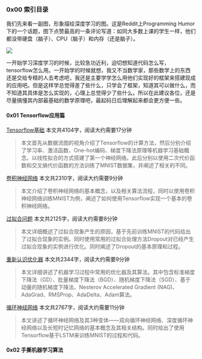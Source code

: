 ### 0x00 索引目录

我们先来看一副图，形象描绘深度学习的图。这是Reddit上Programming  Humor下的一个话题，图下点赞最高的一条评论写道：如同大多数上课的学生一样，他们都没带硬盘（脑子）、CPU（脑子）和内存（还是脑子）。

![](https://bucket.shaoqunliu.cn/image/0333.png)

一开始学习深度学习的时候，比较急功近利，迫切想知道代码怎么写，tensorflow怎么用。一开始学的时候就想，我又不当数学家，那些数学上的东西还是交给专精的人去考虑吧，我还是主要学学怎么用他们实现好的框架来搭建现成的应用吧。但是这样学总觉得差了些什么，只学会了框架，知道其可以做什么，而不知道其具体是怎么实现的，心理上总觉得少了些什么。所以在此建议各位，还是尽量搞懂其内部最基础的数学原理吧，最起码日后理解起来都会更方便一些。

#### 0x01 Tensorflow应用篇

[Tensorflow基础](/anthologies/ml/tensorflow/tensorflow基础) 本文共4104字，阅读大约需要17分钟

> 本文首先从数据流图的视角介绍了Tensorflow的计算方法，然后分别介绍了学习率、激活函数、One-hot编码、梯度下降法原理等机器学习基础概念。以线性拟合的方式搭建了第一个神经网络。此后分别以使用二次代价函数和交叉熵代价函数的方法训练了MNIST数据集，并阐述了相关的不同。

[卷积神经网络](/anthologies/ml/tensorflow/卷积神经网络) 本文共2310字，阅读大约需要9分钟

> 本文介绍了卷积神经网络的基本概念，以及相关算法流程，同时以使用卷积神经网络训练MNIST为例，阐述了如何使用Tensorflow实现一个基本的卷积神经网络。

[过拟合问题](/anthologies/ml/tensorflow/过拟合问题) 本文共2125字，阅读大约需要8分钟

> 本文详细概述了过拟合现象产生的原因，基于先前训练MNIST的代码给出了过拟合现象的实例。同时使用常用的过拟合处理方法Dropout对已经产生过拟合现象的实例进行优化。同时阐述了Dropout的基本原理和过程。

[重新认识优化器](/anthologies/ml/tensorflow/重新认识优化器) 本文共2344字，阅读大约需要9分钟

> 本文详细讲述了机器学习过程中常用的优化器及其算法。其中包含标准梯度下降法（GD）、批量梯度下降法（BGD）、随机梯度下降法（SGD）、基于动量的随机梯度下降法、Nesterov Accelerated Gradient (NAG)、AdaGrad、RMSProp、AdaDelta、Adam算法。

[循环神经网络](/anthologies/ml/tensorflow/循环神经网络) 本文共2767字，阅读大约需要11分钟

> 本文讲述了循环神经网络及其3种变体——双向循环神经网络、深度循环神经网络以及长短时记忆网络的基本概念及其相关结构。同时给出了使用Tensorflow基于LSTM来训练MNIST的过程和代码。

#### 0x02 手撕机器学习算法




